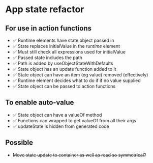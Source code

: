 App state refactor
==================

For use in action functions
---------------------------
- ✅ Runtime elements have state object passed in
- ✅ State replaces initialValue in the _runtime_ element
- ✅ Must still check all expressions used for initialValue
- ✅ Passed state includes the path
- ✅ Path is added by useObjectStateWithDefaults
- ✅ State object has an update function added to it
- ✅ State object can have an item (eg value) removed (effectively)
- ✅ Runtime element decides what to do if if no value supplied
- ✅ State object can be passed to action functions

To enable auto-value
--------------------
- ✅ State object can have a valueOf method
- ✅ Functions can wrapped to get valueOf from all their args
- ✅ updateState is hidden from generated code



Possible
--------

- ~~Move state update to container as well as read so symmetrical?~~
